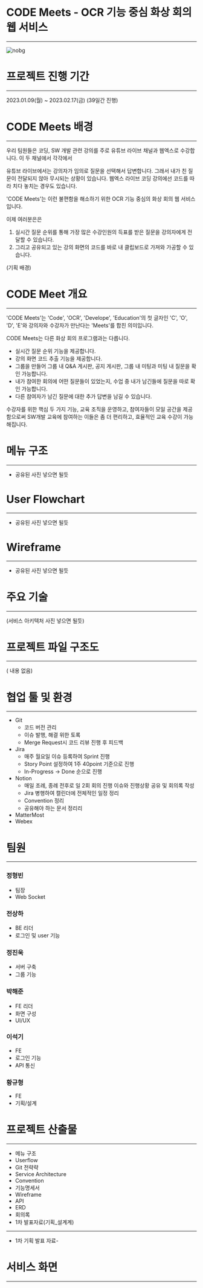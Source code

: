 # CODE Meets - OCR 기능 중심 화상 회의 웹 서비스
---
![nobg](/uploads/9332275ef1448b9a77f8663aa65e0684/nobg.gif)

# 프로젝트 진행 기간
---
2023.01.09(월) ~ 2023.02.17(금) (39일간 진행)


# CODE Meets 배경
---
우리 팀원들은 코딩, SW 개발 관련 강의를 주로 유튜브 라이브 채널과 웹엑스로 수강합니다.
이 두 채널에서 각각에서

유튜브 라이브에서는 강의자가 임의로 질문을 선택해서 답변합니다. 그래서 내가 친 질문이 전달되지 않아 무시되는 상황이 있습니다.
웹엑스 라이브 코딩 강의에선 코드를 따라 치다 놓치는 경우도 있습니다.

'CODE Meets'는 이런 불편함을 해소하기 위한 OCR 기능 중심의 화상 회의 웹 서비스입니다.

이제 여러분은은
1. 실시간 질문 순위를 통해 가장 많은 수강인원의 득표를 받은 질문을 강의자에게 전달할 수 있습니다.
2. 그리고 공유되고 있는 강의 화면의 코드를 바로 내 클립보드로 가져와 가공할 수 있습니다.


(기획 배경)

# CODE Meet 개요
---
'CODE Meets'는 'Code', 'OCR', 'Develope', 'Education'의 첫 글자인 'C', 'O', 'D', 'E'와 강의자와 수강자가 만난다는 'Meets'를 합친 의미입니다.

CODE Meets는 다른 화상 회의 프로그램과는 다릅니다.
- 실시간 질문 순위 기능을 제공합니다.
- 강의 화면 코드 추출 기능을 제공합니다.
- 그룹을 만들어 그룹 내 Q&A 게시판, 공지 게시판, 그룹 내 미팅과 미팅 내 질문을 확인 가능합니다.
- 내가 참여한 회의에 어떤 질문들이 있었는지, 수업 중 내가 남긴들에 질문을 따로 확인 가능합니다.
- 다른 참여자가 남긴 질문에 대한 추가 답변을 남길 수 있습니다.

수강자를 위한 핵심 두 가지 기능, 교육 조직을 운영하고, 참여자들이 모일 공간을 제공함으로써 SW개발 교육에 참여하는 이들은 좀 더 편리하고, 효율적인 교육 수강이 가능해집니다.


# 메뉴 구조
---
- 공유된 사진 넣으면 될듯

# User Flowchart 
---
- 공유된 사진 넣으면 될듯

# Wireframe
---
- 공유된 사진 넣으면 될듯

# 주요 기술
---

(서비스 아키텍처 사진 넣으면 될듯)

# 프로젝트 파일 구조도
---
( 내용 없음)

# 협업 툴 및 환경
---
- Git
    - 코드 버전 관리
    - 이슈 발행, 해결 위한 토록
    - Merge Request시 코드 리뷰 진행 후 피드백
- Jira
    - 매주 월요일 이슈 등록하여 Sprint 진행
    - Story Point 설정하여 1주 40point 기준으로 진행
    - In-Progress -> Done 순으로 진행
- Notion
    - 매일 조례, 종례 전후로 일 2회 회의 진행 이슈와 진행상황 공유 및 회의록 작성
    - Jira 병행하여 캘린더에 전체적인 일정 정리
    - Convention 정리
    - 공유해야 하는 문서 정리리
- MatterMost
- Webex

# 팀원
---
### 정형빈
- 팀장
- Web Socket

### 전상하
- BE 리더
- 로그인 및 user 기능

### 정진욱
- 서버 구축
- 그룹 기능

### 박해준
- FE 리더
- 화면 구성
- UI/UX

### 이석기
- FE
- 로그인 기능
- API 통신

### 황규형
- FE
- 기획/설계

# 프로젝트 산출물
---
- 메뉴 구조
- Userflow
- Git 전략략
- Service Architecture 
- Convention
- 기능명세서
- Wireframe
- API 
- ERD
- 회의록
- 1차 발표자료(기획_설계계)
---
- 1차 기획 발표 자료-

# 서비스 화면
---

